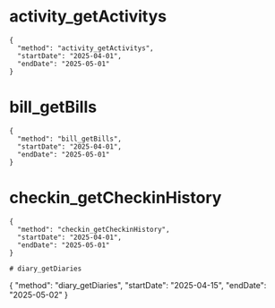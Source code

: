 
# activity_getActivitys

```
{
  "method": "activity_getActivitys",
  "startDate": "2025-04-01",
  "endDate": "2025-05-01"
}
```

# bill_getBills

```
{
  "method": "bill_getBills",
  "startDate": "2025-04-01",
  "endDate": "2025-05-01"
}

```

# checkin_getCheckinHistory

```
{
  "method": "checkin_getCheckinHistory",
  "startDate": "2025-04-01",
  "endDate": "2025-05-01"
}

# diary_getDiaries

```
{
  "method": "diary_getDiaries",
  "startDate": "2025-04-15",
  "endDate": "2025-05-02"
}